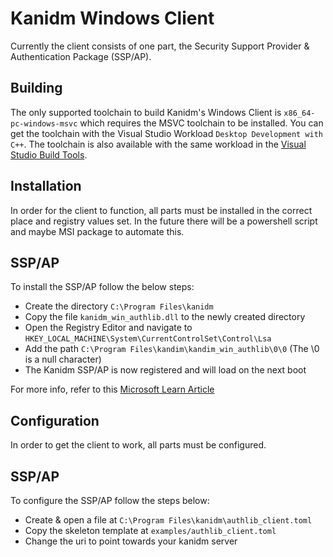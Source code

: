 # Kanidm Windows Client
Currently the client consists of one part, the Security Support Provider & Authentication Package (SSP/AP).

## Building
The only supported toolchain to build Kanidm's Windows Client is `x86_64-pc-windows-msvc` which requires the MSVC toolchain to be installed. You can get the toolchain with the Visual Studio Workload `Desktop Development with C++`. The toolchain is also available with the same workload in the [Visual Studio Build Tools](https://visualstudio.microsoft.com/downloads/#build-tools-for-visual-studio-2022).

## Installation
In order for the client to function, all parts must be installed in the correct place and registry values set. In the future there will be a powershell script and maybe MSI package to automate this.

## SSP/AP
To install the SSP/AP follow the below steps:
* Create the directory `C:\Program Files\kanidm`
* Copy the file `kanidm_win_authlib.dll` to the newly created directory
* Open the Registry Editor and navigate to `HKEY_LOCAL_MACHINE\System\CurrentControlSet\Control\Lsa`
* Add the path `C:\Program Files\kandim\kandim_win_authlib\0\0` (The \0 is a null character)
* The Kanidm SSP/AP is now registered and will load on the next boot

For more info, refer to this [Microsoft Learn Article](https://learn.microsoft.com/en-us/windows/win32/secauthn/registering-ssp-ap-dlls)

## Configuration
In order to get the client to work, all parts must be configured.

## SSP/AP
To configure the SSP/AP follow the steps below:
* Create & open a file at `C:\Program Files\kanidm\authlib_client.toml`
* Copy the skeleton template at `examples/authlib_client.toml`
* Change the uri to point towards your kanidm server

